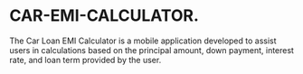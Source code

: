# CAR-EMI-CALCULATOR.
The Car Loan EMI Calculator is a mobile application developed to assist users in calculations based on the principal amount, 
down payment, interest rate, and loan term provided by the user. 
